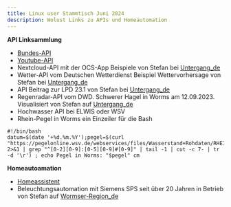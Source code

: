 ```yaml
---
title: Linux user Stammtisch Juni 2024
description: Wolust Links zu APIs und Homeautomation
---
```


**API Linksammlung**
* [Bundes-API](https://github.com/bundesAPI)
* [Youtube-API](https://developers.google.com/youtube/v3?hl=de)
* Nextcloud-API mit der OCS-App Beispiele von Stefan bei [Untergang_de](https://www.untergang.de/index.php/liste-linux/nc-api-test.html)
* Wetter-API vom Deutschen Wetterdienst Beispiel Wettervorhersage von Stefan bei [Untergang_de](https://www.untergang.de/index.php/liste-linux/wettervorhersage-worms.html)
* API Beitrag zur LPD 23.1 von Stefan bei [Untergang_de](https://www.untergang.de/index.php/konferenzen-thema-linux/lpd-23-1-in-worms.html)
* Regenradar-API vom DWD. Schwerer Hagel in Worms am 12.09.2023. Visualisiert von Stefan auf [Untergang_de](https://www.untergang.de/index.php/liste-linux/schwerer-hagel-in-worms-am-12-09-2023.html)
* Hochwasser API bei ELWIS oder WSV
* Rhein-Pegel in Worms ein Einzeiler für die Bash
```
#!/bin/bash
datum=$(date '+%d.%m.%Y');pegel=$(curl "https://pegelonline.wsv.de/webservices/files/Wasserstand+Rohdaten/RHEIN/WORMS/$datum/down.txt" 2>&1 | grep "^[0-2][0-9]:[0-5][0-9]#[0-9]" | tail -1 | cut -c 7- | tr -d '\r') ; echo Pegel in Worms: "$pegel" cm
```

**Homeautoamation**

* [Homeassistent](https://www.home-assistant.io/)
* Beleuchtungsautomation mit Siemens SPS seit über 20 Jahren in Betrieb von Stefan auf [Wormser-Region_de](https://wormser-region.de/index1999.html)





